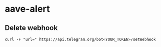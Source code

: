 # aave-alert

## Delete webhook 

`curl -F "url=" https://api.telegram.org/bot<YOUR_TOKEN>/setWebhook`
